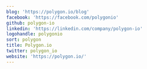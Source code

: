 ```yaml
---
blog: 'https://polygon.io/blog'
facebook: 'https://facebook.com/polygonio'
github: polygon-io
linkedin: 'https://linkedin.com/company/polygon-io'
logohandle: polygonio
sort: polygon
title: Polygon.io
twitter: polygon_io
website: 'https://polygon.io/'
---
```


